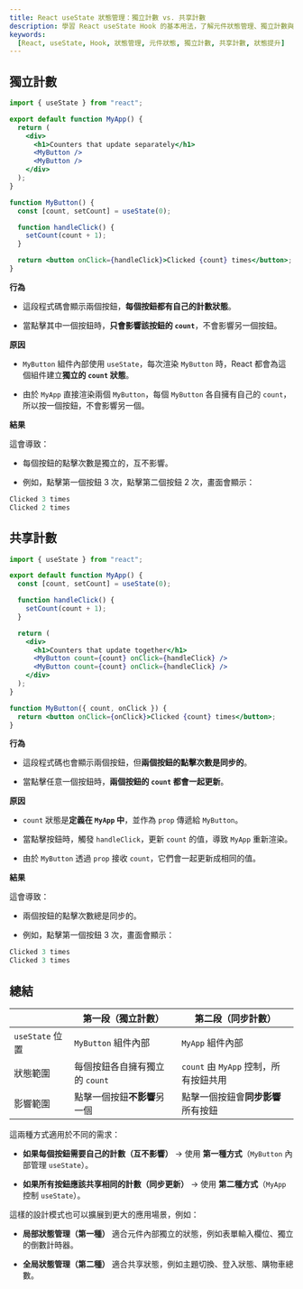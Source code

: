```yaml
---
title: React useState 狀態管理：獨立計數 vs. 共享計數
description: 學習 React useState Hook 的基本用法，了解元件狀態管理、獨立計數與共享計數的差異與實作方式
keywords:
  [React, useState, Hook, 狀態管理, 元件狀態, 獨立計數, 共享計數, 狀態提升]
---
```


## 獨立計數

```jsx
import { useState } from "react";

export default function MyApp() {
  return (
    <div>
      <h1>Counters that update separately</h1>
      <MyButton />
      <MyButton />
    </div>
  );
}

function MyButton() {
  const [count, setCount] = useState(0);

  function handleClick() {
    setCount(count + 1);
  }

  return <button onClick={handleClick}>Clicked {count} times</button>;
}
```

**行為**

- 這段程式碼會顯示兩個按鈕，**每個按鈕都有自己的計數狀態**。

- 當點擊其中一個按鈕時，**只會影響該按鈕的 `count`**，不會影響另一個按鈕。

**原因**

- `MyButton` 組件內部使用 `useState`，每次渲染 `MyButton` 時，React 都會為這個組件建立**獨立的 `count` 狀態**。

- 由於 `MyApp` 直接渲染兩個 `MyButton`，每個 `MyButton` 各自擁有自己的 `count`，所以按一個按鈕，不會影響另一個。

**結果**

這會導致：

- 每個按鈕的點擊次數是獨立的，互不影響。

- 例如，點擊第一個按鈕 3 次，點擊第二個按鈕 2 次，畫面會顯示：

```jsx
Clicked 3 times
Clicked 2 times
```

## 共享計數

```jsx
import { useState } from "react";

export default function MyApp() {
  const [count, setCount] = useState(0);

  function handleClick() {
    setCount(count + 1);
  }

  return (
    <div>
      <h1>Counters that update together</h1>
      <MyButton count={count} onClick={handleClick} />
      <MyButton count={count} onClick={handleClick} />
    </div>
  );
}

function MyButton({ count, onClick }) {
  return <button onClick={onClick}>Clicked {count} times</button>;
}
```

**行為**

- 這段程式碼也會顯示兩個按鈕，但**兩個按鈕的點擊次數是同步的**。

- 當點擊任意一個按鈕時，**兩個按鈕的 `count` 都會一起更新**。

**原因**

- `count` 狀態是**定義在 `MyApp` 中**，並作為 `prop` 傳遞給 `MyButton`。

- 當點擊按鈕時，觸發 `handleClick`，更新 `count` 的值，導致 `MyApp` 重新渲染。

- 由於 `MyButton` 透過 `prop` 接收 `count`，它們會一起更新成相同的值。

**結果**

這會導致：

- 兩個按鈕的點擊次數總是同步的。

- 例如，點擊第一個按鈕 3 次，畫面會顯示：

```jsx
Clicked 3 times
Clicked 3 times
```

## **總結**

|                 | 第一段（獨立計數）             | 第二段（同步計數）                    |
| --------------- | ------------------------------ | ------------------------------------- |
| `useState` 位置 | `MyButton` 組件內部            | `MyApp` 組件內部                      |
| 狀態範圍        | 每個按鈕各自擁有獨立的 `count` | `count` 由 `MyApp` 控制，所有按鈕共用 |
| 影響範圍        | 點擊一個按鈕**不影響**另一個   | 點擊一個按鈕會**同步影響**所有按鈕    |

這兩種方式適用於不同的需求：

- **如果每個按鈕需要自己的計數（互不影響）** → 使用 **第一種方式**（`MyButton` 內部管理 `useState`）。

- **如果所有按鈕應該共享相同的計數（同步更新）** → 使用 **第二種方式**（`MyApp` 控制 `useState`）。

這樣的設計模式也可以擴展到更大的應用場景，例如：

- **局部狀態管理（第一種）** 適合元件內部獨立的狀態，例如表單輸入欄位、獨立的倒數計時器。

- **全局狀態管理（第二種）** 適合共享狀態，例如主題切換、登入狀態、購物車總數。

